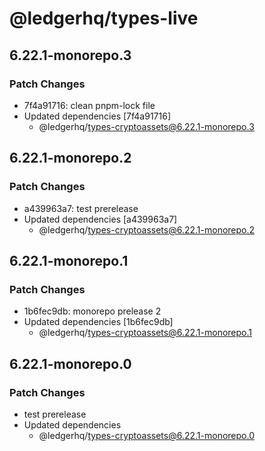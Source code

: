 # @ledgerhq/types-live

## 6.22.1-monorepo.3

### Patch Changes

- 7f4a91716: clean pnpm-lock file
- Updated dependencies [7f4a91716]
  - @ledgerhq/types-cryptoassets@6.22.1-monorepo.3

## 6.22.1-monorepo.2

### Patch Changes

- a439963a7: test prerelease
- Updated dependencies [a439963a7]
  - @ledgerhq/types-cryptoassets@6.22.1-monorepo.2

## 6.22.1-monorepo.1

### Patch Changes

- 1b6fec9db: monorepo prelease 2
- Updated dependencies [1b6fec9db]
  - @ledgerhq/types-cryptoassets@6.22.1-monorepo.1

## 6.22.1-monorepo.0

### Patch Changes

- test prerelease
- Updated dependencies
  - @ledgerhq/types-cryptoassets@6.22.1-monorepo.0
